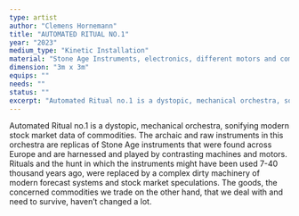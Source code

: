 ```yaml
---
type: artist
author: "Clemens Hornemann"
title: "AUTOMATED RITUAL NO.1"
year: "2023"
medium_type: "Kinetic Installation"
material: "Stone Age Instruments, electronics, different motors and compressors, server parts"
dimension: "3m x 3m"
equips: ""
needs: ""
status: ""
excerpt: "Automated Ritual no.1 is a dystopic, mechanical orchestra, sonifying modern stock market data of commodities. The archaic and raw instruments in this orchestra are replicas of Stone Age instruments that were found across Europe and are harnessed and played by contrasting machines and motors. Rituals and the hunt in which the instruments might have been used 7-40 thousand years ago, were replaced by a complex dirty machinery of modern forecast systems and stock market speculations..."
---
```

Automated Ritual no.1 is a dystopic, mechanical orchestra, sonifying modern stock market data of commodities. The archaic and raw instruments in this orchestra are replicas of Stone Age instruments that were found across Europe and are harnessed and played by contrasting machines and motors. Rituals and the hunt in which the instruments might have been used 7-40 thousand years ago, were replaced by a complex dirty machinery of modern forecast systems and stock market speculations. The goods, the concerned commodities we trade on the other hand, that we deal with and need to survive, haven’t changed a lot.
